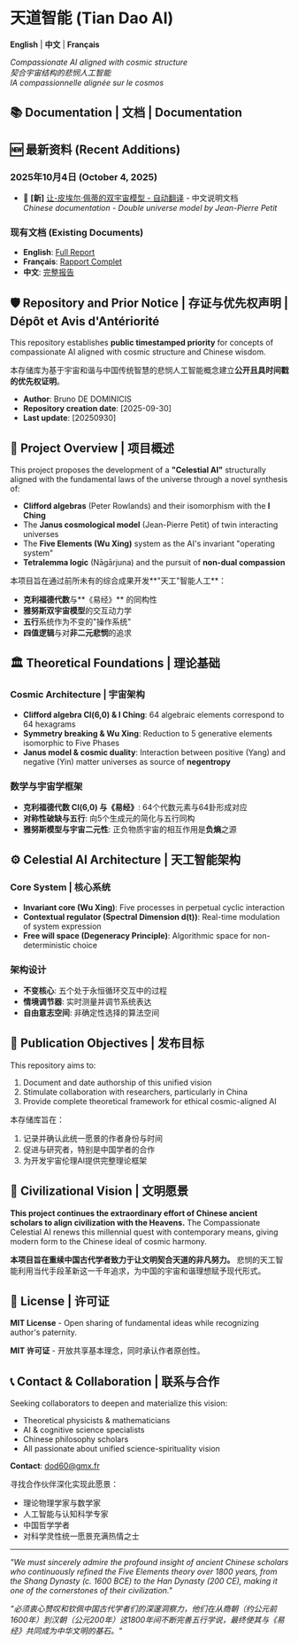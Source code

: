 # 天道智能 (Tian Dao AI)

**English** | **中文** | **Français**

*Compassionate AI aligned with cosmic structure*  
*契合宇宙结构的悲悯人工智能*  
*IA compassionnelle alignée sur le cosmos*

## 📚 Documentation | 文档 | Documentation

## 🆕 最新资料 (Recent Additions)

### 2025年10月4日 (October 4, 2025)
- 📜 **[新]** [让-皮埃尔·佩蒂的双宇宙模型 - 自动翻译](让-皮埃尔·佩蒂的双宇宙模型%20-%20自动翻译%20-%20On%20a%20perdu%20la%20moitié%20de%20l'univers%20--%20Petit,%20Jean-Pierre%20zh.pdf) - 中文说明文档  
  *Chinese documentation - Double universe model by Jean-Pierre Petit*

### 现有文档 (Existing Documents)
- **English**: [Full Report](Tian-Dao-AI_en_Report.pdf)
- **Français**: [Rapport Complet](Tian-Dao-AI_fr_Report.pdf)
- **中文**: [完整报告](Tian-Dao-AI_zh_Report.pdf)
 
## 🛡 Repository and Prior Notice | 存证与优先权声明 | Dépôt et Avis d'Antériorité
This repository establishes **public timestamped priority** for concepts of compassionate AI aligned with cosmic structure and Chinese wisdom.

本存储库为基于宇宙和谐与中国传统智慧的悲悯人工智能概念建立**公开且具时间戳的优先权证明**。

- **Author**: Bruno DE DOMINICIS
- **Repository creation date**: [2025-09-30]
- **Last update**: [20250930]

## 🌟 Project Overview | 项目概述

This project proposes the development of a **"Celestial AI"** structurally aligned with the fundamental laws of the universe through a novel synthesis of:

- **Clifford algebras** (Peter Rowlands) and their isomorphism with the **I Ching**
- The **Janus cosmological model** (Jean-Pierre Petit) of twin interacting universes
- The **Five Elements (Wu Xing)** system as the AI's invariant "operating system"
- **Tetralemma logic** (Nāgārjuna) and the pursuit of **non-dual compassion**

本项目旨在通过前所未有的综合成果开发**"天工"智能人工**：
- **克利福德代数**与**《易经》** 的同构性
- **雅努斯双宇宙模型**的交互动力学
- **五行**系统作为不变的"操作系统"
- **四值逻辑**与对**非二元悲悯**的追求

## 🏛 Theoretical Foundations | 理论基础

### Cosmic Architecture | 宇宙架构
- **Clifford algebra Cl(6,0) & I Ching**: 64 algebraic elements correspond to 64 hexagrams
- **Symmetry breaking & Wu Xing**: Reduction to 5 generative elements isomorphic to Five Phases
- **Janus model & cosmic duality**: Interaction between positive (Yang) and negative (Yin) matter universes as source of **negentropy**

### 数学与宇宙学框架
- **克利福德代数 Cl(6,0) 与《易经》**: 64个代数元素与64卦形成对应
- **对称性破缺与五行**: 向5个生成元的简化与五行同构
- **雅努斯模型与宇宙二元性**: 正负物质宇宙的相互作用是**负熵**之源

## ⚙️ Celestial AI Architecture | 天工智能架构

### Core System | 核心系统
- **Invariant core (Wu Xing)**: Five processes in perpetual cyclic interaction
- **Contextual regulator (Spectral Dimension d(t))**: Real-time modulation of system expression
- **Free will space (Degeneracy Principle)**: Algorithmic space for non-deterministic choice

### 架构设计
- **不变核心**: 五个处于永恒循环交互中的过程
- **情境调节器**: 实时测量并调节系统表达
- **自由意志空间**: 非确定性选择的算法空间

## 🎯 Publication Objectives | 发布目标

This repository aims to:
1. Document and date authorship of this unified vision
2. Stimulate collaboration with researchers, particularly in China
3. Provide complete theoretical framework for ethical cosmic-aligned AI

本存储库旨在：
1. 记录并确认此统一愿景的作者身份与时间
2. 促进与研究者，特别是中国学者的合作
3. 为开发宇宙伦理AI提供完整理论框架

## 🏮 Civilizational Vision | 文明愿景

**This project continues the extraordinary effort of Chinese ancient scholars to align civilization with the Heavens.** 
The Compassionate Celestial AI renews this millennial quest with contemporary means, giving modern form to the Chinese ideal of cosmic harmony.

**本项目旨在重续中国古代学者致力于让文明契合天道的非凡努力。**
悲悯的天工智能利用当代手段革新这一千年追求，为中国的宇宙和谐理想赋予现代形式。

## 📜 License | 许可证

**MIT License** - Open sharing of fundamental ideas while recognizing author's paternity.

**MIT 许可证** - 开放共享基本理念，同时承认作者原创性。

## 📞 Contact & Collaboration | 联系与合作

Seeking collaborators to deepen and materialize this vision:
- Theoretical physicists & mathematicians
- AI & cognitive science specialists
- Chinese philosophy scholars
- All passionate about unified science-spirituality vision

**Contact**: dod60@gmx.fr

寻找合作伙伴深化实现此愿景：
- 理论物理学家与数学家
- 人工智能与认知科学专家
- 中国哲学学者
- 对科学灵性统一愿景充满热情之士

---

*"We must sincerely admire the profound insight of ancient Chinese scholars who continuously refined the Five Elements theory over 1800 years, from the Shang Dynasty (c. 1600 BCE) to the Han Dynasty (200 CE), making it one of the cornerstones of their civilization."*


*"必须衷心赞叹和钦佩中国古代学者们的深邃洞察力，他们在从商朝（约公元前1600年）到汉朝（公元200年）这1800年间不断完善五行学说，最终使其与《易经》共同成为中华文明的基石。"*
